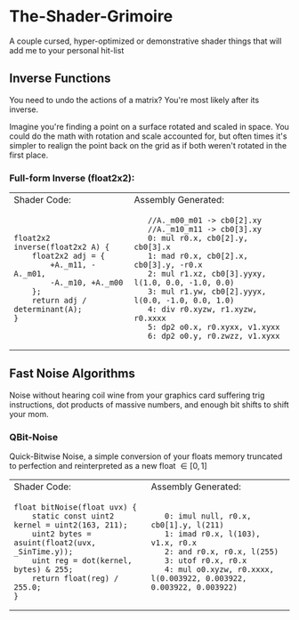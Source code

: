 # The-Shader-Grimoire
A couple cursed, hyper-optimized or demonstrative shader things that will add me to your personal hit-list

## Inverse Functions
You need to undo the actions of a matrix? You're most likely after its inverse.

Imagine you're finding a point on a surface rotated and scaled in space. You could do the math with rotation and scale accounted for,
but often times it's simpler to realign the point back on the grid as if both weren't rotated in the first place. 

### Full-form Inverse (float2x2):
<table>
<tr>
<td> Shader Code: </td> <td> Assembly Generated: </td>
</tr>

<td>
  
```hlsl
float2x2 inverse(float2x2 A) {
    float2x2 adj = {
        +A._m11, -A._m01,
        -A._m10, +A._m00
    };
    return adj / determinant(A);
}
```

</td>
<td>
  
```hlsl
   //A._m00_m01 -> cb0[2].xy
   //A._m10_m11 -> cb0[3].xy
   0: mul r0.x, cb0[2].y, cb0[3].x
   1: mad r0.x, cb0[2].x, cb0[3].y, -r0.x
   2: mul r1.xz, cb0[3].yyxy, l(1.0, 0.0, -1.0, 0.0)
   3: mul r1.yw, cb0[2].yyyx, l(0.0, -1.0, 0.0, 1.0)
   4: div r0.xyzw, r1.xyzw, r0.xxxx
   5: dp2 o0.x, r0.xyxx, v1.xyxx
   6: dp2 o0.y, r0.zwzz, v1.xyxx
```

</td>
</table>

## Fast Noise Algorithms

Noise without hearing coil wine from your graphics card suffering trig instructions, dot products of massive numbers, and enough bit shifts to shift your mom.

### QBit-Noise
Quick-Bitwise Noise, a simple conversion of your floats memory truncated to perfection and reinterpreted as a new float $\in \left[0, 1\right]$

<table>
<tr>
  <td> Shader Code: </td> <td> Assembly Generated: </td>
</tr>

<td>

```hlsl
float bitNoise(float uvx) {
    static const uint2 kernel = uint2(163, 211);
    uint2 bytes = asuint(float2(uvx, _SinTime.y));
    uint reg = dot(kernel, bytes) & 255;
    return float(reg) / 255.0;
}
```
  
</td>
<td>

```hlsl
   0: imul null, r0.x, cb0[1].y, l(211)
   1: imad r0.x, l(103), v1.x, r0.x
   2: and r0.x, r0.x, l(255)
   3: utof r0.x, r0.x
   4: mul o0.xyzw, r0.xxxx, l(0.003922, 0.003922, 0.003922, 0.003922)
```

</td>

</table>
